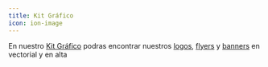 ```yaml
---
title: Kit Gráfico
icon: ion-image
---
```

En nuestro [Kit Gráfico](https://github.com/tangonoclausura/kit-grafico)
podras encontrar
nuestros
[logos](https://github.com/tangonoclausura/kit-grafico/tree/master/logo),
[flyers](https://github.com/tangonoclausura/kit-grafico/tree/master/flyers)
y [banners](https://github.com/tangonoclausura/kit-grafico/tree/master/logo)
en vectorial y en alta


